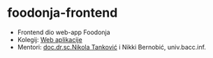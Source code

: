 # foodonja-frontend

* Frontend dio web-app Foodonja
* Kolegij: [Web aplikacije](https://www.notion.so/Web-aplikacije-7ba8350d498546a78812399024edac44) 
* Mentori: [doc.dr.sc.Nikola Tanković](http://ntankovic.unipu.hr/) i Nikki Bernobić, univ.bacc.inf.
